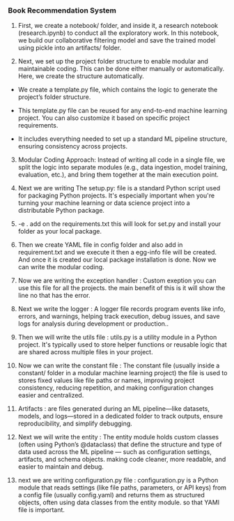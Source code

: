 ### Book Recommendation System

1. First, we create a notebook/ folder, and inside it, a research notebook (research.ipynb) to conduct all the exploratory work. In this notebook, we build our collaborative filtering model and save the trained model using pickle into an artifacts/ folder.

2. Next, we set up the project folder structure to enable modular and maintainable coding. This can be done either manually or automatically. Here, we create the structure automatically.

- We create a template.py file, which contains the logic to generate the project’s folder structure.

- This template.py file can be reused for any end-to-end machine learning project. You can also customize it based on specific project requirements.

- It includes everything needed to set up a standard ML pipeline structure, ensuring consistency across projects.

3. Modular Coding Approach:
Instead of writing all code in a single file, we split the logic into separate modules (e.g., data ingestion, model training, evaluation, etc.), and bring them together at the main execution point.

4. Next we are writing The setup.py: file is a standard Python script used for packaging Python projects. It's especially important when you're turning your machine learning or data science project into a distributable Python package.

5. -e . add on the requirements.txt this will look for set.py and install your folder as your local package.

6. Then we create YAML file in config folder and also add in requirement.txt and we execute it then a egg-info file will be created. And once it is created our local package installation is done. Now we can write the modular coding.

7. Now we are writing the exception handler : Custom exeption you can use this file for all the projects. the main benefit of this is it will show the line no that has the error.

8. Next we write the logger : A logger file records program events like info, errors, and warnings, helping track execution, debug issues, and save logs for analysis during development or production..

9. Then we will write the utils file : utils.py is a utility module in a Python project. It's typically used to store helper functions or reusable logic that are shared across multiple files in your project.

10. Now we can write the constant file : The constant file (usually inside a constant/ folder in a modular machine learning project) the file is used to stores fixed values like file paths or names, improving project consistency, reducing repetition, and making configuration changes easier and centralized.

11. Artifacts : are files generated during an ML pipeline—like datasets, models, and logs—stored in a dedicated folder to track outputs, ensure reproducibility, and simplify debugging.

12. Next we will write the entity : The entity module holds custom classes (often using Python’s @dataclass) that define the structure and type of data used across the ML pipeline — such as configuration settings, artifacts, and schema objects. making code cleaner, more readable, and easier to maintain and debug.

13. next we are writing configuration.py file : configuration.py is a Python module that reads settings (like file paths, parameters, or API keys) from a config file (usually config.yaml) and returns them as structured objects, often using data classes from the entity module. so that YAMl file is important.